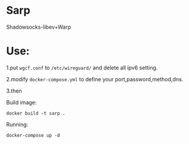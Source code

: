 # Sarp
Shadowsocks-libev+Warp
# Use:
1.put ```wgcf.conf``` to ```/etc/wireguard/``` and delete all ipv6 setting.

2.modify ```docker-compose.yml``` to define your port,password,method,dns.

3.then

Build image:
```
docker build -t sarp .
```
Running:
```
docker-compose up -d
```
